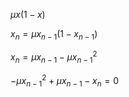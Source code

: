 <!-- ```cpp
n, m, b
for i to n:
  b /= m;
  a1 = (1 - sqrt(1 - b * 4)) / 2
  a2 = (1 + sqrt(1 - b * 4)) / 2
  if (a2 < 0.25)
    b = a2
  else
    a = a2
``` -->

$\mu x(1 - x)$

$x_n = \mu x_{n - 1}(1 - x_{n - 1})$

$x_n = \mu x_{n - 1} - \mu x_{n - 1}^2$

$-\mu x_{n - 1}^2 + \mu x_{n - 1} - x_n = 0$
